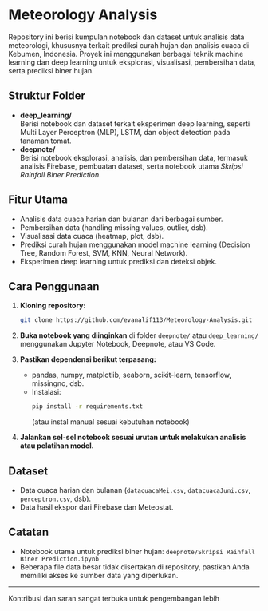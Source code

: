 # Meteorology Analysis

Repository ini berisi kumpulan notebook dan dataset untuk analisis data meteorologi, khususnya terkait prediksi curah hujan dan analisis cuaca di Kebumen, Indonesia. Proyek ini menggunakan berbagai teknik machine learning dan deep learning untuk eksplorasi, visualisasi, pembersihan data, serta prediksi biner hujan.

## Struktur Folder

- **deep_learning/**  
  Berisi notebook dan dataset terkait eksperimen deep learning, seperti Multi Layer Perceptron (MLP), LSTM, dan object detection pada tanaman tomat.
- **deepnote/**  
  Berisi notebook eksplorasi, analisis, dan pembersihan data, termasuk analisis Firebase, pembuatan dataset, serta notebook utama _Skripsi Rainfall Biner Prediction_.

## Fitur Utama

- Analisis data cuaca harian dan bulanan dari berbagai sumber.
- Pembersihan data (handling missing values, outlier, dsb).
- Visualisasi data cuaca (heatmap, plot, dsb).
- Prediksi curah hujan menggunakan model machine learning (Decision Tree, Random Forest, SVM, KNN, Neural Network).
- Eksperimen deep learning untuk prediksi dan deteksi objek.

## Cara Penggunaan

1. **Kloning repository:**
   ```sh
   git clone https://github.com/evanalif113/Meteorology-Analysis.git
   ```
2. **Buka notebook yang diinginkan** di folder `deepnote/` atau `deep_learning/` menggunakan Jupyter Notebook, Deepnote, atau VS Code.
3. **Pastikan dependensi berikut terpasang:**
   - pandas, numpy, matplotlib, seaborn, scikit-learn, tensorflow, missingno, dsb.
   - Instalasi:  
     ```sh
     pip install -r requirements.txt
     ```
     (atau instal manual sesuai kebutuhan notebook)

4. **Jalankan sel-sel notebook sesuai urutan untuk melakukan analisis atau pelatihan model.**

## Dataset

- Data cuaca harian dan bulanan (`datacuacaMei.csv`, `datacuacaJuni.csv`, `perceptron.csv`, dsb).
- Data hasil ekspor dari Firebase dan Meteostat.

## Catatan

- Notebook utama untuk prediksi biner hujan: `deepnote/Skripsi Rainfall Biner Prediction.ipynb`
- Beberapa file data besar tidak disertakan di repository, pastikan Anda memiliki akses ke sumber data yang diperlukan.

---

Kontribusi dan saran sangat terbuka untuk pengembangan lebih